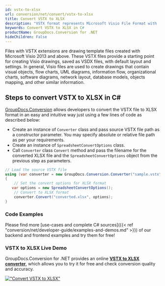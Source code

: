 ```yaml
---
id: vstx-to-xlsx
url: conversion/net/convert/vstx-to-xlsx
title: Convert VSTX to XLSX
description: "VSTX format represents Microsoft Visio File Format with .vstx extension. Learn how to convert VSTX to XLSX file programmatically in C# language using GroupDocs.Conversion for .NET library."
keywords: Convert VSTX to XLSX in C#
productName: GroupDocs.Conversion for .NET
hideChildren: False
---
```


Files with VSTX extensions are drawing template files created with Microsoft Visio 2013 and above. These VSTX files provide a starting point for creating Visio drawings, saved as VSDX files, with default layout and settings. In general, Visio files are used to create drawings that contain visual objects, flow charts, UML diagrams, information flow, organizational charts, software diagrams, network layout, database models, objects mapping, and other similar information.

## Steps to convert VSTX to XLSX in C#

[GroupDocs.Conversion](https://products.groupdocs.com/conversion/net) allows developers to convert the VSTX file to XLSX format in an easy and intuitive way just using a few lines of code as described below:

* Create an instance of `Converter` class and pass source VSTX file path as a constructor parameter. You may specify absolute or relative file path as per your requirements. 
* Create an instance of `SpreadsheetConvertOptions` class.
* Call `Converter` class `Convert` method and pass the filename for the converted XLSX file and the `SpreadsheetConvertOptions` object from the previous step as parameters.

```csharp
// Load the source VSTX file
using (var converter = new GroupDocs.Conversion.Converter("sample.vstx"))
{
    // Set the convert options for XLSX format
   var options = new SpreadsheetConvertOptions();
    // Convert to XLSX format
    converter.Convert("converted.xlsx", options);
}
```

### Code Examples

Please find more [use-cases and complete C# sources]({{< ref "conversion/net/developer-guide/examples-and-demos.md" >}}) of our backend and frontend examples and try them for free!

### VSTX to XLSX Live Demo

GroupDocs.Conversion for .NET provides an online [**VSTX to XLSX converter**](https://products.groupdocs.app/conversion/vstx-to-xlsx), which allows you to try it for free and check conversion quality and accuracy.

[!["Convert VSTX to XLSX"](conversion/net/images/convert-to-xlsx/convert-vstx-to-xlsx.png)](https://products.groupdocs.app/conversion/vstx-to-xlsx)